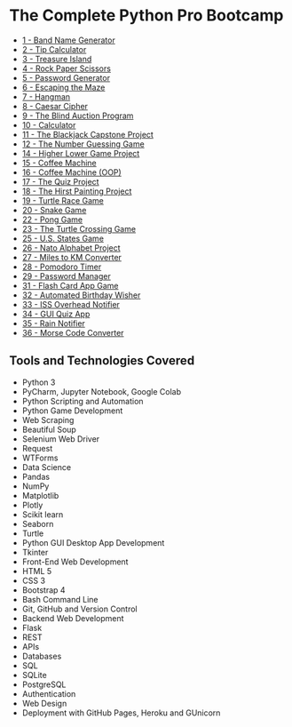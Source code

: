 # The Complete Python Pro Bootcamp


* [1 - Band Name Generator](https://github.com/MunMunL/Python/tree/main/day1)
* [2 - Tip Calculator](https://github.com/MunMunL/Python/tree/main/day2)
* [3 - Treasure Island](https://github.com/MunMunL/Python/tree/main/day3)
* [4 - Rock Paper Scissors](https://github.com/MunMunL/Python/tree/main/day4)
* [5 - Password Generator](https://github.com/MunMunL/Python/tree/main/day5)
* [6 - Escaping the Maze](https://github.com/MunMunL/Python/tree/main/day6)
* [7 - Hangman](https://github.com/MunMunL/Python/tree/main/day7)
* [8 - Caesar Cipher](https://github.com/MunMunL/Python/tree/main/day8)
* [9 - The Blind Auction Program](https://github.com/MunMunL/Python/tree/main/day9)
* [10 - Calculator](https://github.com/MunMunL/Python/tree/main/day10)
* [11 - The Blackjack Capstone Project](https://github.com/MunMunL/Python/tree/main/day11)
* [12 - The Number Guessing Game](https://github.com/MunMunL/Python/tree/main/day12)
* [14 - Higher Lower Game Project](https://github.com/MunMunL/Python/tree/main/day14)
* [15 - Coffee Machine](https://github.com/MunMunL/Python/tree/main/day15)
* [16 - Coffee Machine (OOP)](https://github.com/MunMunL/Python/tree/main/day16)
* [17 - The Quiz Project](https://github.com/MunMunL/Python/tree/main/day17)
* [18 - The Hirst Painting Project](https://github.com/MunMunL/Python/tree/main/day18)
* [19 - Turtle Race Game](https://github.com/MunMunL/Python/tree/main/day19)
* [20 - Snake Game](https://github.com/MunMunL/Python/tree/main/day20)
* [22 - Pong Game](https://github.com/MunMunL/Python/tree/main/day22)
* [23 - The Turtle Crossing Game](https://github.com/MunMunL/Python/tree/main/day23)
* [25 - U.S. States Game](https://github.com/MunMunL/Python/tree/main/day25)
* [26 - Nato Alphabet Project](https://github.com/MunMunL/Python/tree/main/day26)
* [27 - Miles to KM Converter](https://github.com/MunMunL/Python/tree/main/day27)
* [28 - Pomodoro Timer](https://github.com/MunMunL/Python/tree/main/day28)
* [29 - Password Manager](https://github.com/MunMunL/Python/tree/main/day29)
* [31 - Flash Card App Game](https://github.com/MunMunL/Python/tree/main/day31)
* [32 - Automated Birthday Wisher](https://github.com/MunMunL/Python/tree/main/day32)
* [33 - ISS Overhead Notifier](https://github.com/MunMunL/Python/tree/main/day33)
* [34 - GUI Quiz App](https://github.com/MunMunL/Python/tree/main/day34)
* [35 - Rain Notifier](https://github.com/MunMunL/Python/tree/main/day35)
* [36 - Morse Code Converter](https://github.com/MunMunL/Python/tree/main/day36)


## Tools and Technologies Covered
* Python 3
* PyCharm, Jupyter Notebook, Google Colab
* Python Scripting and Automation
* Python Game Development
* Web Scraping
* Beautiful Soup
* Selenium Web Driver
* Request
* WTForms
* Data Science
* Pandas
* NumPy
* Matplotlib
* Plotly
* Scikit learn
* Seaborn
* Turtle
* Python GUI Desktop App Development
* Tkinter
* Front-End Web Development
* HTML 5
* CSS 3
* Bootstrap 4
* Bash Command Line
* Git, GitHub and Version Control
* Backend Web Development
* Flask
* REST
* APIs
* Databases
* SQL
* SQLite
* PostgreSQL
* Authentication
* Web Design
* Deployment with GitHub Pages, Heroku and GUnicorn
